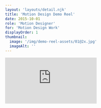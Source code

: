 ```yaml
---
layout: 'layouts/detail.njk'
title: 'Motion Design Demo Reel'
date: 2015-10-01
role: 'Motion Designer'
for: 'Motion Design Work'
displayOrder: 1
thumbnail:
  image: '/img/demo-reel-assets/01@2x.jpg'
  imageAlt: ''
---
```


<div class='video-wrapper'><iframe src='https://player.vimeo.com/video/18281423' frameborder='0' webkitAllowFullScreen mozallowfullscreen allowFullScreen></iframe></div>
